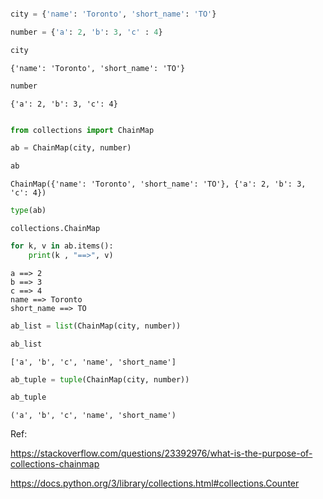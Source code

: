 ```python

```


```python
city = {'name': 'Toronto', 'short_name': 'TO'}
```


```python
number = {'a': 2, 'b': 3, 'c' : 4}
```


```python
city
```




    {'name': 'Toronto', 'short_name': 'TO'}




```python
number
```




    {'a': 2, 'b': 3, 'c': 4}




```python

```


```python
from collections import ChainMap
```


```python
ab = ChainMap(city, number)
```


```python
ab
```




    ChainMap({'name': 'Toronto', 'short_name': 'TO'}, {'a': 2, 'b': 3, 'c': 4})




```python
type(ab)
```




    collections.ChainMap




```python
for k, v in ab.items():
    print(k , "==>", v)
```

    a ==> 2
    b ==> 3
    c ==> 4
    name ==> Toronto
    short_name ==> TO



```python
ab_list = list(ChainMap(city, number))
```


```python
ab_list
```




    ['a', 'b', 'c', 'name', 'short_name']




```python
ab_tuple = tuple(ChainMap(city, number))
```


```python
ab_tuple
```




    ('a', 'b', 'c', 'name', 'short_name')



Ref:

https://stackoverflow.com/questions/23392976/what-is-the-purpose-of-collections-chainmap

https://docs.python.org/3/library/collections.html#collections.Counter


```python

```
